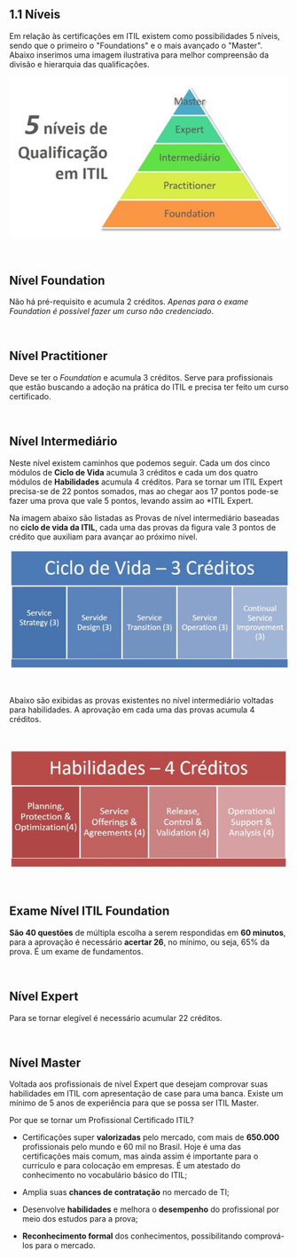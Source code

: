 ## 1.1 Níveis

Em relação às certificações em ITIL existem como possibilidades 5 níveis, sendo que o primeiro o "Foundations" e o mais avançado o "Master". Abaixo inserimos uma imagem ilustrativa para melhor compreensão da divisão e hierarquia das qualificações.


<div align="center">

![5 Níveis de Qualificação em ITIL](imagens/ITIL+Foundations1.jpg)

</div>

<br>

## Nível Foundation
Não há pré-requisito e acumula 2 créditos. *Apenas para o exame Foundation é possível fazer um curso não credenciado*.

<br>

## Nível Practitioner
Deve se ter o *Foundation* e acumula 3 créditos. Serve para profissionais que estão buscando a adoção na prática do ITIL e precisa ter feito um curso certificado.

<br>

## Nível Intermediário

Neste nível existem caminhos que podemos seguir. Cada um dos cinco módulos de **Ciclo de Vida** acumula 3 créditos e cada um dos quatro módulos de **Habilidades** acumula 4 créditos. Para se tornar um ITIL Expert precisa-se de 22 pontos somados, mas ao chegar aos 17 pontos pode-se fazer uma prova que vale 5 pontos, levando assim ao *ITIL Expert.

Na imagem abaixo são listadas as Provas de nível intermediário baseadas no **ciclo de vida da ITIL**, cada uma das provas da figura vale 3 pontos de crédito que auxiliam para avançar ao próximo nível.


![5 Níveis de Qualificação em ITIL](imagens/Ciclo+de+Vida+-+ITIL1.jpg)

<br>

Abaixo são exibidas as provas existentes no nível intermediário voltadas para habilidades. A aprovação em cada uma das provas acumula 4 créditos.

<br>

![Habilidades - 4 Créditos](imagens/Habilidades+-ITIL1.jpg)

<br>

## Exame Nível ITIL Foundation
**São 40 questões** de múltipla escolha a serem respondidas em **60 minutos**, para a aprovação é necessário **acertar 26**, no mínimo, ou seja, 65% da prova. É um exame de fundamentos.

<br>

## Nível Expert
Para se tornar elegível é necessário acumular 22 créditos.

<br>

## Nível Master
Voltada aos profissionais de nível Expert que desejam comprovar suas habilidades em ITIL com apresentação de case para uma banca. Existe um mínimo de 5 anos de experiência para que se possa ser ITIL Master.

Por que se tornar um Profissional Certificado ITIL?
+ Certificações super **valorizadas**  pelo mercado, com mais de **650.000** profissionais pelo mundo e 60 mil no Brasil. Hoje é uma das certificações mais comum, mas ainda assim é importante para o currículo e para colocação em empresas. É um atestado do conhecimento no vocabulário básico do ITIL;

+ Amplia suas **chances de contratação** no mercado de TI;

+ Desenvolve **habilidades** e melhora o **desempenho** do profissional por meio dos estudos para a prova;

+ **Reconhecimento formal** dos conhecimentos, possibilitando comprová-los para o mercado.
